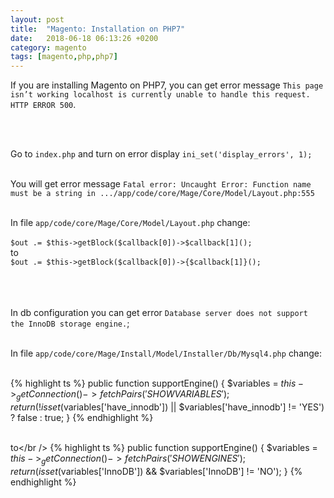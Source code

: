 ```yaml
---
layout: post
title:  "Magento: Installation on PHP7"
date:   2018-06-18 06:13:26 +0200
category: magento
tags: [magento,php,php7]
---
```


If you are installing Magento on PHP7, you can get error message `This page isn’t working localhost is currently unable to handle this request. HTTP ERROR 500`.

<br /><br />

Go to `index.php` and turn on error display `ini_set('display_errors', 1);` <br /><br />

You will get error message `Fatal error: Uncaught Error: Function name must be a string in .../app/code/core/Mage/Core/Model/Layout.php:555` <br /><br />

In file `app/code/core/Mage/Core/Model/Layout.php` change: <br /><br />
`$out .= $this->getBlock($callback[0])->$callback[1]();` <br />
to <br />
`$out .= $this->getBlock($callback[0])->{$callback[1]}();` <br />


<br /><br /><br />
In db configuration you can get error `Database server does not support the InnoDB storage engine.`;<br /><br />

In file `app/code/core/Mage/Install/Model/Installer/Db/Mysql4.php` change: <br /><br />

{% highlight ts %}
public function supportEngine()
{
    $variables  = $this->_getConnection()
        ->fetchPairs('SHOW VARIABLES');
    return (!isset($variables['have_innodb']) || $variables['have_innodb'] != 'YES') ? false : true;
}
{% endhighlight %}

<br />to</br />
{% highlight ts %}
public function supportEngine()
{
    $variables  = $this->_getConnection()
        ->fetchPairs('SHOW ENGINES');
    return (isset($variables['InnoDB']) && $variables['InnoDB'] != 'NO');
}
{% endhighlight %}